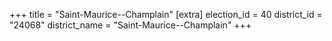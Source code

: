 +++
title = "Saint-Maurice--Champlain"
[extra]
election_id = 40
district_id = "24068"
district_name = "Saint-Maurice--Champlain"
+++
